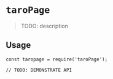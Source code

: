 # `taroPage`

> TODO: description

## Usage

```
const taropage = require('taroPage');

// TODO: DEMONSTRATE API
```
